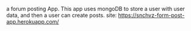 a forum posting App. This app uses mongoDB to store a user with user data, and then a user can create posts.
site: https://snchvz-form-post-app.herokuapp.com/

